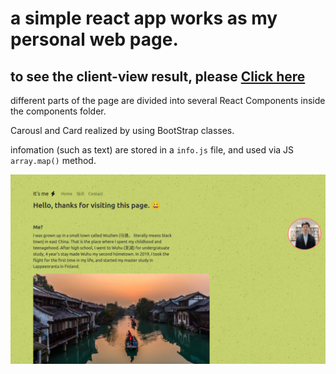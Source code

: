 # a simple react app works as my personal web page. 

## to see the client-view result, please [Click here](https://chao216.github.io/client/)

different parts of the page are divided into several React Components inside the components folder.

Carousl and Card realized by using BootStrap classes. 

infomation (such as text) are stored in a `info.js` file, and used via JS `array.map()` method.

![my page](./public/images/mypage.png)
